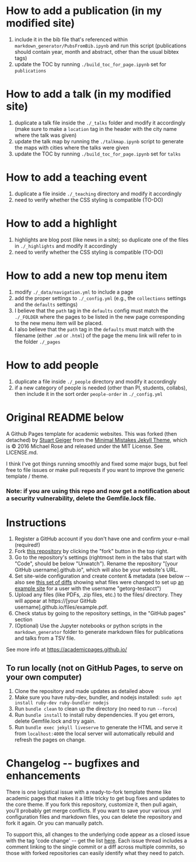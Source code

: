 # How to add a publication (in my modified site)
1. include it in the bib file that's referenced within `markdown_generator/PubsFromBib.ipynb` and run this script (publications should contain year, month and abstract, other than the usual bibtex tags)
2. update the TOC by running `./build_toc_for_page.ipynb` set for `publications`

# How to add a talk (in my modified site)
1. duplicate a talk file inside the `./_talks` folder and modify it accordingly (make sure to make a `location` tag in the header with the city name where the talk was given)
2. update the talk map by running the `./talkmap.ipynb` script to generate the maps with cities where the talks were given
3. update the TOC by running `./build_toc_for_page.ipynb` set for `talks`

# How to add a teaching event
1. duplicate a file inside `./_teaching` directory and modify it accordingly
2. need to verify whether the CSS styling is compatible (TO-DO)

# How to add a highlight
1. highlights are blog post (like news in a site); so duplicate one of the files in `./_highlights` and modify it accordingly
2. need to verify whether the CSS styling is compatible (TO-DO)

# How to add a new top menu item
1. modify `./_data/navigation.yml` to include a page
2. add the proper settings to `./_config.yml` (e.g., the `collections` settings and the `defaults` settings)
3. I believe that the `path` tag in the `defaults` config must match the `./_FOLDER` where the pages to be listed in the new page corresponding to the new menu item will be placed. 
4. I also believe that the `path` tag in the `defaults` must match with the filename (either `.md` or `.html`) of the page the menu link will refer to in the folder `./_pages`

# How to add people
1. duplicate a file inside `./_people` directory and modify it accordingly
3. if a new category of people is needed (other than PI, students, collabs), then include it in the sort order `people-order` in `./_config.yml`

# Original README below

A Github Pages template for academic websites. This was forked (then detached) by [Stuart Geiger](https://github.com/staeiou) from the [Minimal Mistakes Jekyll Theme](https://mmistakes.github.io/minimal-mistakes/), which is © 2016 Michael Rose and released under the MIT License. See LICENSE.md.

I think I've got things running smoothly and fixed some major bugs, but feel free to file issues or make pull requests if you want to improve the generic template / theme.

### Note: if you are using this repo and now get a notification about a security vulnerability, delete the Gemfile.lock file. 

# Instructions

1. Register a GitHub account if you don't have one and confirm your e-mail (required!)
1. Fork [this repository](https://github.com/academicpages/academicpages.github.io) by clicking the "fork" button in the top right. 
1. Go to the repository's settings (rightmost item in the tabs that start with "Code", should be below "Unwatch"). Rename the repository "[your GitHub username].github.io", which will also be your website's URL.
1. Set site-wide configuration and create content & metadata (see below -- also see [this set of diffs](http://archive.is/3TPas) showing what files were changed to set up [an example site](https://getorg-testacct.github.io) for a user with the username "getorg-testacct")
1. Upload any files (like PDFs, .zip files, etc.) to the files/ directory. They will appear at https://[your GitHub username].github.io/files/example.pdf.  
1. Check status by going to the repository settings, in the "GitHub pages" section
1. (Optional) Use the Jupyter notebooks or python scripts in the `markdown_generator` folder to generate markdown files for publications and talks from a TSV file.

See more info at https://academicpages.github.io/

## To run locally (not on GitHub Pages, to serve on your own computer)

1. Clone the repository and made updates as detailed above
1. Make sure you have ruby-dev, bundler, and nodejs installed: `sudo apt install ruby-dev ruby-bundler nodejs`
1. Run `bundle clean` to clean up the directory (no need to run `--force`)
1. Run `bundle install` to install ruby dependencies. If you get errors, delete Gemfile.lock and try again.
1. Run `bundle exec jekyll liveserve` to generate the HTML and serve it from `localhost:4000` the local server will automatically rebuild and refresh the pages on change.

# Changelog -- bugfixes and enhancements

There is one logistical issue with a ready-to-fork template theme like academic pages that makes it a little tricky to get bug fixes and updates to the core theme. If you fork this repository, customize it, then pull again, you'll probably get merge conflicts. If you want to save your various .yml configuration files and markdown files, you can delete the repository and fork it again. Or you can manually patch. 

To support this, all changes to the underlying code appear as a closed issue with the tag 'code change' -- get the list [here](https://github.com/academicpages/academicpages.github.io/issues?q=is%3Aclosed%20is%3Aissue%20label%3A%22code%20change%22%20). Each issue thread includes a comment linking to the single commit or a diff across multiple commits, so those with forked repositories can easily identify what they need to patch.
